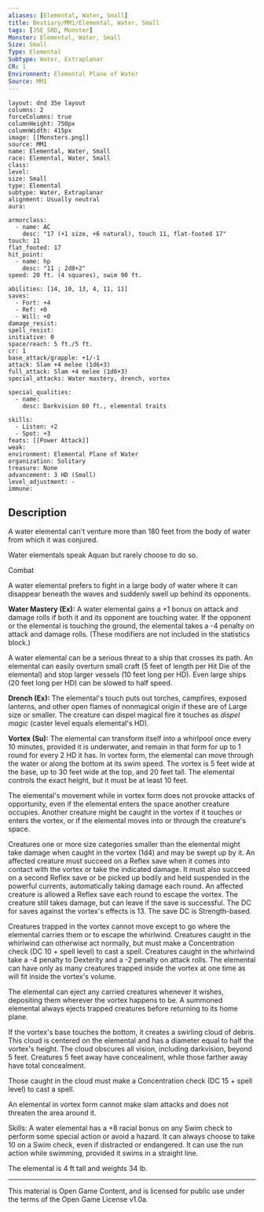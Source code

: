 ```yaml
---
aliases: [Elemental, Water, Small]
title: Bestiary/MM1/Elemental, Water, Small
tags: [35E_SRD, Monster]
Monster: Elemental, Water, Small
Size: Small
Type: Elemental
Subtype: Water, Extraplanar
CR: 1
Environnent: Elemental Plane of Water
Source: MM1
---
```


```statblock
layout: dnd 35e layout
columns: 2
forceColumns: true
columnHeight: 750px
columnWidth: 415px
image: [[Monsters.png]]
source: MM1
name: Elemental, Water, Small
race: Elemental, Water, Small
class: 
level: 
size: Small
type: Elemental
subtype: Water, Extraplanar
alignment: Usually neutral
aura: 

armorclass:
  - name: AC
    desc: "17 (+1 size, +6 natural), touch 11, flat-footed 17"
touch: 11
flat_footed: 17
hit_point:
  - name: hp
    desc: "11 ; 2d8+2"
speed: 20 ft. (4 squares), swim 90 ft.

abilities: [14, 10, 13, 4, 11, 11]
saves:
  - Fort: +4
  - Ref: +0
  - Will: +0
damage_resist: 
spell_resist: 
initiative: 0
space/reach: 5 ft./5 ft.
cr: 1
base_attack/grapple: +1/-1
attack: Slam +4 melee (1d6+3)
full_attack: Slam +4 melee (1d6+3)
special_attacks: Water mastery, drench, vortex

special_qualities:
  - name: 
    desc: Darkvision 60 ft., elemental traits

skills:
  - Listen: +2
  - Spot: +3
feats: [[Power Attack]]
weak: 
environment: Elemental Plane of Water
organization: Solitary
treasure: None
advancement: 3 HD (Small)
level_adjustment: -
immune: 
```

## Description

<p>A water elemental can't venture more than 180 feet from the body of water from which it was conjured.</p>
<p>Water elementals speak Aquan but rarely choose to do so.</p>
<p>Combat</p>
<p>A water elemental prefers to fight in a large body of water where it can disappear beneath the waves and suddenly swell up behind its opponents.</p>
<p>
            <b>Water Mastery (Ex):</b> A water elemental gains a +1 bonus on attack and damage rolls if both it and its opponent are touching water. If the opponent or the elemental is touching the ground, the elemental takes a -4 penalty on attack and damage rolls. (These modifiers are not included in the statistics block.)</p>
<p>A water elemental can be a serious threat to a ship that crosses its path. An elemental can easily overturn small craft (5 feet of length per Hit Die of the elemental) and stop larger vessels (10 feet long per HD). Even large ships (20 feet long per HD) can be slowed to half speed.</p>
<p>
            <b>Drench (Ex):</b> The elemental's touch puts out torches, campfires, exposed lanterns, and other open flames of nonmagical origin if these are of Large size or smaller. The creature can dispel magical fire it touches as <i>dispel magic</i> (caster level equals elemental's HD).</p>
<p>
            <b>Vortex (Su):</b> The elemental can transform itself into a whirlpool once every 10 minutes, provided it is underwater, and remain in that form for up to 1 round for every 2 HD it has. In vortex form, the elemental can move through the water or along the bottom at its swim speed. The vortex is 5 feet wide at the base, up to 30 feet wide at the top, and 20 feet tall. The elemental controls the exact height, but it must be at least 10 feet.</p>
<p>The elemental's movement while in vortex form does not provoke attacks of opportunity, even if the elemental enters the space another creature occupies. Another creature might be caught in the vortex if it touches or enters the vortex, or if the elemental moves into or through the creature's space.</p>
<p>Creatures one or more size categories smaller than the elemental might take damage when caught in the vortex (1d4) and may be swept up by it. An affected creature must succeed on a Reflex save when it comes into contact with the vortex or take the indicated damage. It must also succeed on a second Reflex save or be picked up bodily and held suspended in the powerful currents, automatically taking damage each round. An affected creature is allowed a Reflex save each round to escape the vortex. The creature still takes damage, but can leave if the save is successful. The DC for saves against the vortex's effects is 13. The save DC is Strength-based.</p>
<p>Creatures trapped in the vortex cannot move except to go where the elemental carries them or to escape the whirlwind. Creatures caught in the whirlwind can otherwise act normally, but must make a Concentration check (DC 10 + spell level) to cast a spell. Creatures caught in the whirlwind take a -4 penalty to Dexterity and a -2 penalty on attack rolls. The elemental can have only as many creatures trapped inside the vortex at one time as will fit inside the vortex's volume.</p>
<p>The elemental can eject any carried creatures whenever it wishes, depositing them wherever the vortex happens to be. A summoned elemental always ejects trapped creatures before returning to its home plane.</p>
<p>If the vortex's base touches the bottom, it creates a swirling cloud of debris. This cloud is centered on the elemental and has a diameter equal to half the vortex's height. The cloud obscures all vision, including darkvision, beyond 5 feet. Creatures 5 feet away have concealment, while those farther away have total concealment.</p>
<p>Those caught in the cloud must make a Concentration check (DC 15 + spell level) to cast a spell.</p>
<p>An elemental in vortex form cannot make slam attacks and does not threaten the area around it.</p>
<p>Skills: A water elemental has a +8 racial bonus on any Swim check to perform some special action or avoid a hazard. It can always choose to take 10 on a Swim check, even if distracted or endangered. It can use the run action while swimming, provided it swims in a straight line.</p>
<p>The elemental is 4 ft tall and weights 34 lb.</p>

---

This material is Open Game Content, and is licensed for public use under
the terms of the Open Game License v1.0a.
